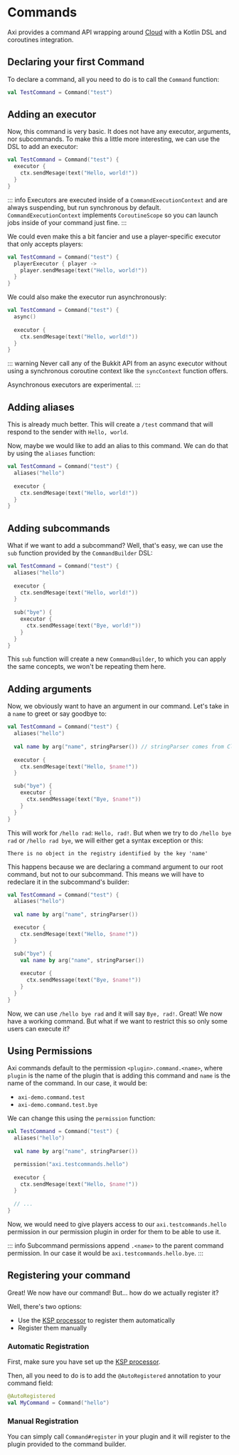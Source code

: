 # Commands

Axi provides a command API wrapping
around [Cloud](https://github.com/incendo/cloud)
with a Kotlin DSL and coroutines integration.

## Declaring your first Command

To declare a command, all you need to do is to call the
`Command` function:

```kt
val TestCommand = Command("test")
```

## Adding an executor

Now, this command is very basic. It does not have any
executor, arguments,
nor subcommands. To make this a little more interesting, we
can use the DSL
to add an executor:

```kt
val TestCommand = Command("test") {
  executor {
    ctx.sendMesage(text("Hello, world!"))
  }
}
```

::: info
Executors are executed inside of a `CommandExecutionContext`
and are always suspending, but run synchronous by default.
`CommandExecutionContext` implements `CoroutineScope` so you
can launch jobs inside of your command just fine.
:::

We could even make this a bit fancier and use a
player-specific executor
that only accepts players:

```kt
val TestCommand = Command("test") {
  playerExecutor { player ->
    player.sendMesage(text("Hello, world!"))
  }
}
```

We could also make the executor run asynchronously:

```kt
val TestCommand = Command("test") {
  async()
  
  executor {
    ctx.sendMesage(text("Hello, world!"))
  }
}
```

::: warning
Never call any of the Bukkit API from an async executor
without using a synchronous coroutine context like the
`syncContext` function offers.

Asynchronous executors are experimental.
:::

## Adding aliases

This is already much better. This will create a `/test`
command that will
respond to the sender with `Hello, world`.

Now, maybe we would like to add an alias to this command. We
can do that by
using the `aliases` function:

```kt
val TestCommand = Command("test") {
  aliases("hello")
  
  executor {
    ctx.sendMesage(text("Hello, world!"))
  }
}
```

## Adding subcommands

What if we want to add a subcommand? Well, that's easy, we
can use the `sub`
function provided by the `CommandBuilder` DSL:

```kt
val TestCommand = Command("test") {
  aliases("hello")
  
  executor {
    ctx.sendMesage(text("Hello, world!"))
  }
  
  sub("bye") {
    executor {
      ctx.sendMessage(text("Bye, world!"))
    }
  }
}
```

This `sub` function will create a new `CommandBuilder`, to
which you can apply
the same concepts, we won't be repeating them here.

## Adding arguments

Now, we obviously want to have an argument in our command.
Let's take in a `name`
to greet or say goodbye to:

```kt
val TestCommand = Command("test") {
  aliases("hello")
  
  val name by arg("name", stringParser()) // stringParser comes from Cloud's StringParser
  
  executor {
    ctx.sendMesage(text("Hello, $name!"))
  }

  sub("bye") {
    executor {
      ctx.sendMessage(text("Bye, $name!"))
    }
  }
}
```

This will work for `/hello rad`: `Hello, rad!`. But when we
try to do `/hello bye rad`
or `/hello rad bye`, we will either get a syntax exception
or this:

```
There is no object in the registry identified by the key 'name'
```

This happens because we are declaring a command argument to
our root command, but not
to our subcommand. This means we will have to redeclare it
in the subcommand's builder:

```kt
val TestCommand = Command("test") {
  aliases("hello")
  
  val name by arg("name", stringParser())

  executor {
    ctx.sendMesage(text("Hello, $name!"))
  }

  sub("bye") {
    val name by arg("name", stringParser())
    
    executor {
      ctx.sendMessage(text("Bye, $name!"))
    }
  }
}
```

Now, we can use `/hello bye rad` and it will say
`Bye, rad!`. Great!
We now have a working command. But what if we want to
restrict this
so only some users can execute it?

## Using Permissions

Axi commands default to the permission
`<plugin>.command.<name>`, where `plugin`
is the name of the plugin that is adding this command and
`name` is the name
of the command. In our case, it would be:

- `axi-demo.command.test`
- `axi-demo.command.test.bye`

We can change this using the `permission` function:

```kt
val TestCommand = Command("test") {
  aliases("hello")
  
  val name by arg("name", stringParser())

  permission("axi.testcommands.hello")
  
  executor {
    ctx.sendMesage(text("Hello, $name!"))
  }
  
  // ...
}
```

Now, we would need to give players access to our
`axi.testcommands.hello`
permission in our permission plugin in order for them to be
able to use it.

::: info
Subcommand permissions append `.<name>` to the parent
command permission.
In our case it would be `axi.testcommands.hello.bye`.
:::

## Registering your command

Great! We now have our command! But... how do we actually
register it?

Well, there's two options:

* Use the [KSP processor](/getting-started/ksp) to register
  them automatically
* Register them manually

### Automatic Registration

First, make sure you have set up
the [KSP processor](/getting-started/ksp).

Then, all you need to do is to add the `@AutoRegistered`
annotation to your
command field:

```kt
@AutoRegistered
val MyCommand = Command("hello")
```

### Manual Registration

You can simply call `Command#register` in your plugin and it
will register
to the plugin provided to the command builder.
